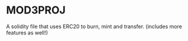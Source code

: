 # MOD3PROJ
A solidity file that uses ERC20 to burn, mint and transfer. (includes more features as well!)

